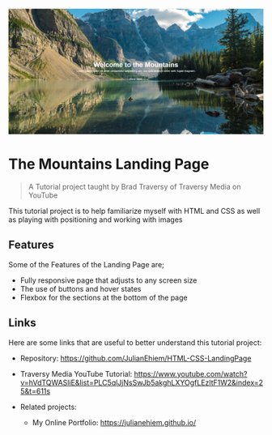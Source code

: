 ![SCREENSHOT](Images/Webpagescreenshot.jpg)
# The Mountains Landing Page
> A Tutorial project taught by Brad Traversy of Traversy Media on YouTube

This tutorial project is to help familiarize myself with HTML and CSS as well as playing with positioning and working with images

## Features

Some of the Features of the Landing Page are;
* Fully responsive page that adjusts to any screen size
* The use of buttons and hover states
* Flexbox for the sections at the bottom of the page

## Links

Here are some links that are useful to better understand this tutorial project:

- Repository: https://github.com/JulianEhiem/HTML-CSS-LandingPage
- Traversy Media YouTube Tutorial: https://www.youtube.com/watch?v=hVdTQWASliE&list=PLC5qlJjNsSwJb5akghLXYOgfLEzltF1W2&index=25&t=611s
 
- Related projects:
  - My Online Portfolio: https://julianehiem.github.io/
 



